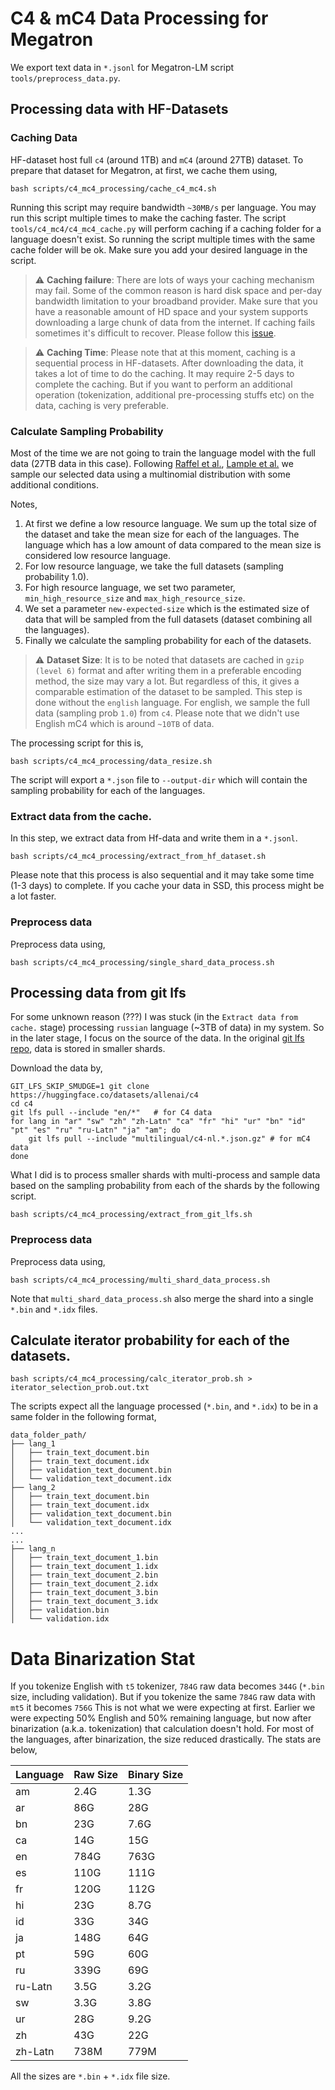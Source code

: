 # C4 & mC4 Data Processing for Megatron

We export text data in `*.jsonl` for Megatron-LM script `tools/preprocess_data.py`.

## Processing data with HF-Datasets

### Caching Data
HF-dataset host full `c4` (around 1TB) and `mC4` (around 27TB) dataset. To prepare that dataset for Megatron, at first, we cache them using, 

```
bash scripts/c4_mc4_processing/cache_c4_mc4.sh
```
Running this script may require bandwidth `~30MB/s` per language. You may run this script multiple times to make the caching faster. The script `tools/c4_mc4/c4_mc4_cache.py` will perform caching if a caching folder for a language doesn't exist. So running the script multiple times with the same cache folder will be ok. Make sure you add your desired language in the script.


> :warning: **Caching failure**: There are lots of ways your caching mechanism may fail. Some of the common reason is hard disk space and per-day bandwidth limitation to your broadband provider. Make sure that you have a reasonable amount of HD space and your system supports downloading a large chunk of data from the internet. If caching fails sometimes it's difficult to recover. Please follow this [issue](https://github.com/huggingface/datasets/issues/1706).

> :warning: **Caching Time**: Please note that at this moment, caching is a sequential process in HF-datasets. After downloading the data, it takes a lot of time to do the caching. It may require 2-5 days to complete the caching. But if you want to perform an additional operation (tokenization, additional pre-processing stuffs etc) on the data, caching is very preferable.

### Calculate Sampling Probability

Most of the time we are not going to train the language model with the full data (27TB data in this case). Following [Raffel et al.](https://arxiv.org/abs/1910.10683), [Lample et al.](https://arxiv.org/abs/1901.07291) we sample our selected data using a multinomial distribution with some additional conditions.

Notes, 

1. At first we define a low resource language. We sum up the total size of the dataset and take the mean size for each of the languages. The language which has a low amount of data compared to the mean size is considered low resource language.
2. For low resource language, we take the full datasets (sampling probability 1.0).
3. For high resource language, we set two parameter, `min_high_resource_size` and `max_high_resource_size`. 
4. We set a parameter `new-expected-size` which is the estimated size of data that will be sampled from the full datasets (dataset combining all the languages).
5. Finally we calculate the sampling probability for each of the datasets.

> :warning: **Dataset Size**: It is to be noted that datasets are cached in `gzip (level 6)` format and after writing them in a preferable encoding method, the size may vary a lot. But regardless of this, it gives a comparable estimation of the dataset to be sampled. This step is done without the `english` language. For english, we sample the full data (sampling prob `1.0`) from `c4`. Please note that we didn't use English mC4 which is around `~10TB` of data.

The processing script for this is, 

```
bash scripts/c4_mc4_processing/data_resize.sh
```
The script will export a `*.json` file to `--output-dir` which will contain the sampling probability for each of the languages.

### Extract data from the cache.

In this step, we extract data from Hf-data and write them in a `*.jsonl`. 

```
bash scripts/c4_mc4_processing/extract_from_hf_dataset.sh
```
Please note that this process is also sequential and it may take some time (1-3 days) to complete. If you cache your data in SSD, this process might be a lot faster.

### Preprocess data

Preprocess data using,
```
bash scripts/c4_mc4_processing/single_shard_data_process.sh
```

## Processing data from git lfs

For some unknown reason (???) I was stuck (in the `Extract data from cache.` stage) processing `russian` language (~3TB of data) in my system. So in the later stage, I focus on the source of the data. In the original [git lfs repo](https://huggingface.co/datasets/allenai/c4), data is stored in smaller shards.  

Download the data by, 

```
GIT_LFS_SKIP_SMUDGE=1 git clone https://huggingface.co/datasets/allenai/c4
cd c4
git lfs pull --include "en/*"   # for C4 data
for lang in "ar" "sw" "zh" "zh-Latn" "ca" "fr" "hi" "ur" "bn" "id" "pt" "es" "ru" "ru-Latn" "ja" "am"; do
    git lfs pull --include "multilingual/c4-nl.*.json.gz" # for mC4 data
done
``` 

What I did is to process smaller shards with multi-process and sample data based on the sampling probability from each of the shards by the following script. 

```
bash scripts/c4_mc4_processing/extract_from_git_lfs.sh
```

### Preprocess data

Preprocess data using,
```
bash scripts/c4_mc4_processing/multi_shard_data_process.sh
```

Note that `multi_shard_data_process.sh` also merge the shard into a single `*.bin` and `*.idx` files.

## Calculate iterator probability for each of the datasets.

```
bash scripts/c4_mc4_processing/calc_iterator_prob.sh > iterator_selection_prob.out.txt 
```

The scripts expect all the language processed (`*.bin`, and `*.idx`) to be in a same folder in the following format, 

```
data_folder_path/
├── lang_1 
│   ├── train_text_document.bin
│   ├── train_text_document.idx
│   ├── validation_text_document.bin
│   └── validation_text_document.idx
├── lang_2
│   ├── train_text_document.bin
│   ├── train_text_document.idx
│   ├── validation_text_document.bin
│   └── validation_text_document.idx
...
...
├── lang_n
│   ├── train_text_document_1.bin
│   ├── train_text_document_1.idx
│   ├── train_text_document_2.bin
│   ├── train_text_document_2.idx
│   ├── train_text_document_3.bin
│   ├── train_text_document_3.idx
│   ├── validation.bin
│   └── validation.idx
```


# Data Binarization Stat 

If you tokenize English with `t5` tokenizer, `784G` raw data becomes `344G` (`*.bin` size, including validation). But if you tokenize the same `784G` raw data with `mt5` it becomes `756G` This is not what we were expecting at first. Earlier we were expecting 50\% English and 50\% remaining language, but now after binarization (a.k.a. tokenization) that calculation doesn't hold. For most of the languages, after binarization, the size reduced drastically. The stats are below, 

|Language|Raw Size|Binary Size|
|--|--|--|
|am|2.4G|1.3G|
|ar|86G| 28G |
|bn|23G|7.6G|
|ca|14G|15G|
|en|784G|763G|
|es|110G|111G|
|fr|120G|112G|
|hi|23G|8.7G|
|id|33G|34G|
|ja|148G|64G|
|pt|59G|60G|
|ru|339G|69G|
|ru-Latn|3.5G|3.2G|
|sw|3.3G|3.8G|
|ur|28G|9.2G|
|zh|43G|22G|
|zh-Latn|738M|779M|

All the sizes are `*.bin` + `*.idx` file size.